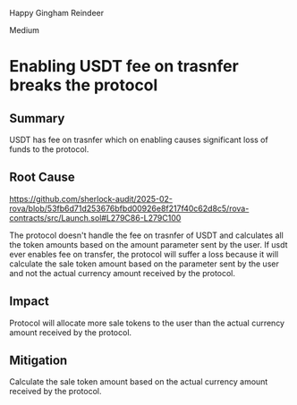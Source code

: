 Happy Gingham Reindeer

Medium

# Enabling USDT fee on trasnfer breaks the protocol

## Summary

USDT has fee on trasnfer which on enabling causes significant loss of funds to the protocol.

## Root Cause

https://github.com/sherlock-audit/2025-02-rova/blob/53fb6d71d253676bfbd00926e8f217f40c62d8c5/rova-contracts/src/Launch.sol#L279C86-L279C100

The protocol doesn't handle the fee on trasnfer of USDT and calculates all the token amounts based on the amount parameter sent by the user. If usdt ever enables fee on transfer, the protocol will suffer a loss because it will calculate the sale token amount based on the parameter sent by the user and not the actual currency amount received by the protocol.

## Impact

Protocol will allocate more sale tokens to the user than the actual currency amount received by the protocol.

## Mitigation

Calculate the sale token amount based on the actual currency amount received by the protocol.
